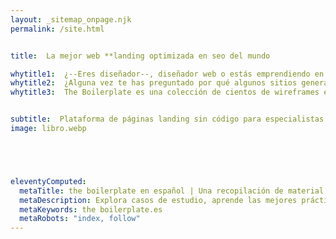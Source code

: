 ```yaml
---
layout: _sitemap_onpage.njk
permalink: /site.html


title:  La mejor web **landing optimizada en seo del mundo

whytitle1:  ¿--Eres diseñador--, diseñador web o estás emprendiendo en línea?
whytitle2:  ¿Alguna vez te has preguntado por qué algunos sitios generan leads y ventas como un reloj y otros solo cuestan $$$?
whytitle3:  The Boilerplate es una colección de cientos de wireframes en alta resolución que he construido en estos 20 años como experto en diseño UI/UX, para que puedas visualizarlos o editarlos y te ayuden a planificar el rediseño de un sitio web, landing page, e-commerce o cualquier negocio en línea...


subtitle:  Plataforma de páginas landing sin código para especialistas en marketing digital basada en performance te permite diseñar, publicar y optimizar activos de marketing digital con seguimiento de microconversiones para obtener mejores tasas de conversión. 
image: libro.webp





eleventyComputed:
  metaTitle: the boilerplate en español | Una recopilación de material para aprender the boilerplate
  metaDescription: Explora casos de estudio, aprende las mejores prácticas y mantente actualizado en este emocionante campo del diseño centrado en los the boilerplate.
  metaKeywords: the boilerplate.es
  metaRobots: "index, follow"
---
```


